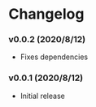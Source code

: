 # Changelog

### v0.0.2 (2020/8/12)

- Fixes dependencies

### v0.0.1 (2020/8/12)

- Initial release
